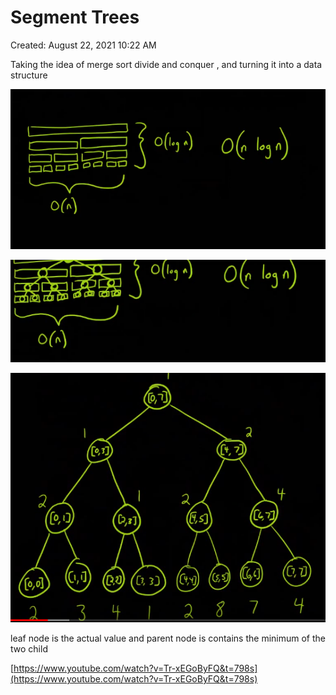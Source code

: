 # Segment Trees

Created: August 22, 2021 10:22 AM

Taking the idea of merge sort divide and conquer , and turning it into a data structure

![Untitled](Segment%20Trees%20fb2a07fa3d4d4af99f0ab515fa5600f3/Untitled.png)

![Untitled](Segment%20Trees%20fb2a07fa3d4d4af99f0ab515fa5600f3/Untitled%201.png)

![Untitled](Segment%20Trees%20fb2a07fa3d4d4af99f0ab515fa5600f3/Untitled%202.png)

leaf node is the actual value and parent node is contains the minimum of the two child

[https://www.youtube.com/watch?v=Tr-xEGoByFQ&t=798s](https://www.youtube.com/watch?v=Tr-xEGoByFQ&t=798s)